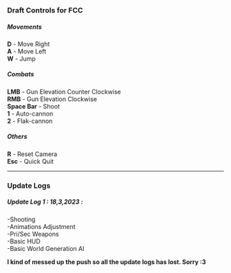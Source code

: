 <h3>Draft Controls for FCC</h3>

<h5>Movements</h5>
<b>D</b> - Move Right <br>
<b>A</b> - Move Left <br>
<b>W</b> - Jump <br>

<h5>Combats</h5>
<b>LMB</b> - Gun Elevation Counter Clockwise <br>
<b>RMB</b> - Gun Elevation Clockwise <br>
<b>Space Bar</b> - Shoot <br>
<b>1</b> - Auto-cannon<br>
<b>2</b> - Flak-cannon<br>

<h5>Others</h5>
<b>R</b> - Reset Camera <br>
<b>Esc</b> - Quick Quit<br>

<hr>

<h3>Update Logs</h3>

<h5>Update Log 1 : 18,3,2023 :</h5>
-Shooting <br>
-Animations Adjustment <br>
-Pri/Sec Weapons <br>
-Basic HUD <br>
-Basic World Generation AI <br>

<b>I kind of messed up the push so all the update logs has lost. Sorry :3 </b>



